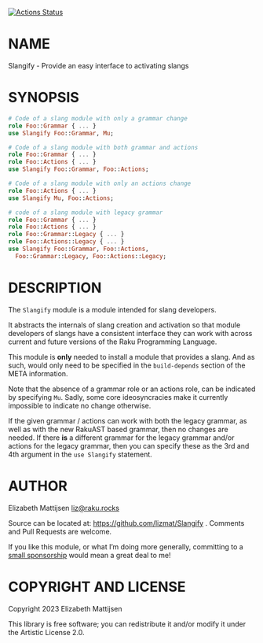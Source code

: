 [![Actions Status](https://github.com/lizmat/Slangify/actions/workflows/test.yml/badge.svg)](https://github.com/lizmat/Slangify/actions)

NAME
====

Slangify - Provide an easy interface to activating slangs

SYNOPSIS
========

```raku
# Code of a slang module with only a grammar change
role Foo::Grammar { ... }
use Slangify Foo::Grammar, Mu;

# Code of a slang module with both grammar and actions
role Foo::Grammar { ... }
role Foo::Actions { ... }
use Slangify Foo::Grammar, Foo::Actions;

# Code of a slang module with only an actions change
role Foo::Actions { ... }
use Slangify Mu, Foo::Actions;

# code of a slang module with legacy grammar
role Foo::Grammar { ... }
role Foo::Actions { ... }
role Foo::Grammar::Legacy { ... }
role Foo::Actions::Legacy { ... }
use Slangify Foo::Grammar, Foo::Actions,
  Foo::Grammar::Legacy, Foo::Actions::Legacy;
```

DESCRIPTION
===========

The `Slangify` module is a module intended for slang developers.

It abstracts the internals of slang creation and activation so that module developers of slangs have a consistent interface they can work with across current and future versions of the Raku Programming Language.

This module is **only** needed to install a module that provides a slang. And as such, would only need to be specified in the `build-depends` section of the META information.

Note that the absence of a grammar role or an actions role, can be indicated by specifying `Mu`. Sadly, some core ideosyncracies make it currently impossible to indicate no change otherwise.

If the given grammar / actions can work with both the legacy grammar, as well as with the new RakuAST based grammar, then no changes are needed. If there **is** a different grammar for the legacy grammar and/or actions for the legacy grammar, then you can specify these as the 3rd and 4th argument in the `use Slangify` statement.

AUTHOR
======

Elizabeth Mattijsen <liz@raku.rocks>

Source can be located at: https://github.com/lizmat/Slangify . Comments and Pull Requests are welcome.

If you like this module, or what I’m doing more generally, committing to a [small sponsorship](https://github.com/sponsors/lizmat/) would mean a great deal to me!

COPYRIGHT AND LICENSE
=====================

Copyright 2023 Elizabeth Mattijsen

This library is free software; you can redistribute it and/or modify it under the Artistic License 2.0.

